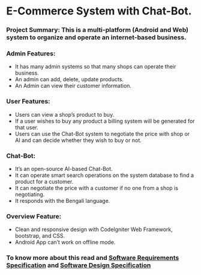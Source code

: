 # E-Commerce System with Chat-Bot.

### Project Summary: This is a multi-platform (Android and Web) system to organize and operate an internet-based business.

### Admin Features: 
- It has many admin systems so that many shops can operate their business.
- An admin can add, delete, update products.
- An Admin can view their customer information.

### User Features: 
- Users can view a shop’s product to buy.
- If a user wishes to buy any product a billing system will be generated for that user.
- Users can use the Chat-Bot system to negotiate the price with shop or AI and can decide whether they wish to buy or not.

### Chat-Bot: 
- It’s an open-source AI-based Chat-Bot.
- It can operate smart search operations on the system database to find a product for a customer.
- It can negotiate the price with a customer if no one from a shop is negotiating.
- It responds with the Bengali language.

### Overview Feature: 
- Clean and responsive design with CodeIgniter Web Framework, bootstrap, and CSS.
- Android App can’t work on offline mode.

### To know more about this read and [Software Requirements Specification](https://github.com/marufzaman/E-Commerce-System-with-ChatBot_CSE327/blob/master/srs.md) and [Software Design Specification](https://github.com/marufzaman/E-Commerce-System-with-ChatBot_CSE327/blob/master/sds.md)
